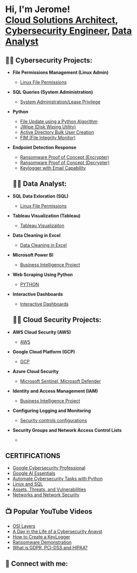 <h1>Hi, I'm Jerome! <br/><a href="https://github.com/JJcarter80">Cloud Solutions Architect</a>, <a href="https://www.linkedin.com/in/jerome--johnson/">Cybersecurity Engineer</a>, <a href="https://www.youtube.com/c/@learntodaywithJJ">Data Analyst</a></h1>

<h2>👨‍💻 Cybersecurity Projects:</h2>

- <b>File Permissions Management (Linux Admin)</b>
  - [Linux File Permissions](https://drive.google.com/file/d/1I9V38lTvDlqeCIzCghNGWp9hOjk8oTYo/view?usp=drive_link)
- <b>SQL Queries (System Administration)</b>
  - [System Administration/Lease Privilege](https://drive.google.com/file/d/19nRk0rLEHJz1aK2A6INOqnM4Pk2sbinL/view?usp=drive_link) <b><i></b></i>
- <b>Python </b>
  - [File Update using a Python Algorithm ](https://drive.google.com/file/d/1Dib3wwP5G6-D-eSoe2wsioQNQwUN4sYN/view?usp=drive_link)
  - [JWipe (Disk Wiping Utility)]()
  - [Active Directory Bulk User Creation]()
  - [FIM (File Integrity Monitor)]()
- <b>Endpoint Detection Response</b>
  - [Ransomware Proof of Concept (Encrypter)]()
  - [Ransomware Proof of Concept (Decrypter)]()
  - [Keylogger with Email Capability]()

 
  <h2>👨‍💻 Data Analyst:</h2>

- <b>SQL Data Exloration (SQL)</b>
  - [Linux File Permissions]()
- <b>Tableau Visualization (Tableau)</b>
  - [Tableau Visualizaiton]() <b><i></b></i>
- <b>Data Cleaning in Excel </b>
  - [Data Cleaning in Excel]()
- <b>Microsoft Power BI </b>
  - [Business Intelligence Project]()
- <b>Web Scraping Using Python </b>
  - [PYTHON]()
- <b> Interactive Dashboards </b>
  - [Interactive Dashboards]()


  <h2>👨‍💻 Cloud Security Projects:</h2>
- <b>AWS Cloud Security (AWS) </b>
  - [AWS]()
- <b>Google Cloud Platform (GCP)</b>
  - [GCP]() <b><i></b></i>
- <b>Azure Cloud Security </b>
  - [Microsoft Sentinel, Microsoft Defender]()
- <b>Identity and Access Management (IAM) </b>
  - [Business Intelligence Project]()
- <b>Configuring Logging and Monitoring </b>
  - [Security controls configurations]()
- <b> Security Groups and Network Access Control Lists  </b>
  - []()


    

<h2>CERTIFICATIONS </h2>

- [Google Cybersecurity Professional ](https://www.coursera.org/account/accomplishments/specialization/certificate/8CSSR100NSBE)
- [Google AI Essentials](https://www.coursera.org/account/accomplishments/certificate/WQUAX9WZSNUY)
- [Automate Cybersecurity Tasks with Python](https://www.coursera.org/account/accomplishments/certificate/R6JZW68ISKJZ)
- [Linux and SQL](https://www.coursera.org/account/accomplishments/certificate/PXXYHX2CZRDY)
- [Assets, Threats, and Vulnerabilities](https://www.coursera.org/account/accomplishments/certificate/6RB10CUCU415)
- [Networks and Network Security](https://www.coursera.org/account/accomplishments/certificate/VCLWMVL2ZK65)


<h2>📺 Popular YouTube Videos</h2>

- [OSI Layers]()
- [A Day in the Life of a Cybersecurity Anayst]()
- [How to Create a KeyLogger ]()
- [Ransomware Demonstration ]()
- [What is GDPR, PCI-DSS and HIPAA?]()

<h2> 🤳 Connect with me:</h2>

[youtube]: https://www.youtube.com/c/@LearntodaywithJJ
[instagram]: https://www.instagram.com/jjthecarter/
[linkedin]: https://linkedin.com/in/jerome--johnson

<!--
**joshmadakor1/joshmadakor1** is a ✨ _special_ ✨ repository because its `README.md` (this file) appears on your GitHub profile.

Here are some ideas to get you started:

- 🔭 I’m currently working on ...
- 🌱 I’m currently learning ...
- 👯 I’m looking to collaborate on ...
- 🤔 I’m looking for help with ...
- 💬 Ask me about ...
- 📫 How to reach me: ...
- 😄 Pronouns: ...
- ⚡ Fun fact: ...
-->
